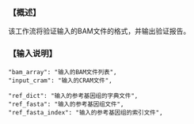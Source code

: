 ### 【概述】
该工作流将验证输入的BAM文件的格式，并输出验证报告。

### 【输入说明】
    "bam_array": "输入的BAM文件列表",
    "input_cram": "输入的CRAM文件",
    
    "ref_dict": "输入的参考基因组的字典文件",
    "ref_fasta": "输入的参考基因组文件",
    "ref_fasta_index": "输入的参考基因组的索引文件",